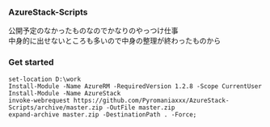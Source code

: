 ### AzureStack-Scripts

公開予定のなかったものなのでかなりのやっつけ仕事  
中身的に出せないところも多いので中身の整理が終わったものから


### Get started

```download-script
set-location D:\work
Install-Module -Name AzureRM -RequiredVersion 1.2.8 -Scope CurrentUser
Install-Module -Name AzureStack  
invoke-webrequest https://github.com/Pyromaniaxxx/AzureStack-Scripts/archive/master.zip -OutFile master.zip 
expand-archive master.zip -DestinationPath . -Force;

```
